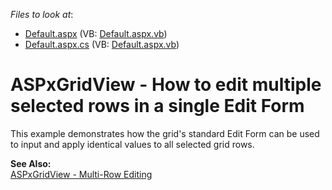 <!-- default file list -->
*Files to look at*:

* [Default.aspx](./CS/WebSite/Default.aspx) (VB: [Default.aspx.vb](./VB/WebSite/Default.aspx.vb))
* [Default.aspx.cs](./CS/WebSite/Default.aspx.cs) (VB: [Default.aspx.vb](./VB/WebSite/Default.aspx.vb))
<!-- default file list end -->
# ASPxGridView - How to edit multiple selected rows in a single Edit Form


<p>This example demonstrates how the grid's standard Edit Form can be used to input and apply identical values to all selected grid rows.</p><p><strong>See Also:</strong><br />
<a href="https://www.devexpress.com/Support/Center/p/E158">ASPxGridView - Multi-Row Editing</a></p>

<br/>


